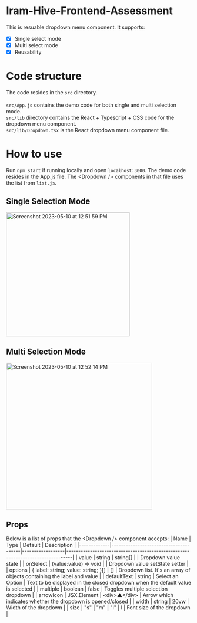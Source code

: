 # Iram-Hive-Frontend-Assessment
This is resuable dropdown menu component. It supports:
- [x] Single select mode
- [x] Multi select mode
- [x] Reusability

# Code structure
The code resides in the `src` directory.\
\
`src/App.js` contains the demo code for both single and multi selection mode.\
`src/lib` directory contains the React + Typescript + CSS code for the dropdown menu component.\
`src/lib/Dropdown.tsx` is the React dropdown menu component file.

# How to use
Run `npm start` if running locally and open `localhost:3000`. The demo code resides in the App.js file. The \<Dropdown \/> components in that file uses the list from `list.js`.
## Single Selection Mode
<img width="336" alt="Screenshot 2023-05-10 at 12 51 59 PM" src="https://github.com/KnotScientific/Iram-Hive-Frontend-Assessment/assets/29667155/b2484461-46b5-4c43-8325-1d7201c8493a">

## Multi Selection Mode
<img width="397" alt="Screenshot 2023-05-10 at 12 52 14 PM" src="https://github.com/KnotScientific/Iram-Hive-Frontend-Assessment/assets/29667155/f12e6f51-9877-40ed-9f45-5014311a1d52">

## Props
Below is a list of props that the \<Dropdown \/> component accepts:
| Name        | Type                                  | Default          | Description                                                                    |
|-------------|---------------------------------------|------------------|--------------------------------------------------------------------------------|
| value       | string \| string[]                    |                  | Dropdown value state                                                           |
| onSelect    | (value:value) => void                 |                  | Dropdown value setState setter                                                 |
| options     | {  label: string;  value: string; }[] | []               | Dropdown list. It's an array of objects containing the label and value         |
| defaultText | string                                | Select an Option | Text to be displayed in the closed dropdown when the default value is selected |
| multiple    | boolean                               | false            | Toggles multiple selection dropdown                                            |
| arrowIcon   | JSX.Element                           | \<div>▲\</div>     | Arrow which indicates whether the dropdown is opened/closed                    |
| width       | string                                | 20vw             | Width of the dropdown                                                          |
| size        | "s" \| "m" \| "l"                     | l                | Font size of the dropdown                                                      |

